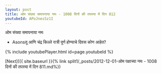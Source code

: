 ```yaml
---
layout: post
title: ओम संख्या समापनाया नमः - 1008 दिनों की तपस्या में दिन 812
youtubeId: APoJnesSz1I
---
```

 
 
 ओम संख्या समापनाया नमः  
 
 -  Asonsतू आणि चंद्र किल्ले रात्री पूर्ण होण्याचे दिवस कोण आहेत? 
 
  
 
  
 
 
 
 
 
 


{% include youtubePlayer.html id=page.youtubeId %}
 
[Next]({{ site.baseurl }}{% link  split1/_posts/2012-12-01-ओम पक्षाच्या नमः - 1008 दिनों की तपस्या में दिन 811.md%})
 
